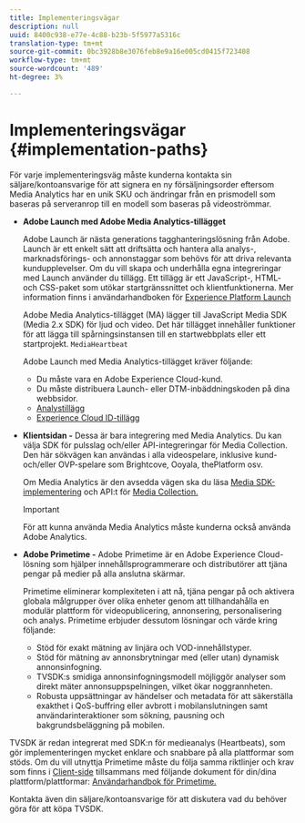 ```yaml
---
title: Implementeringsvägar
description: null
uuid: 8400c938-e77e-4c88-b23b-5f5977a5316c
translation-type: tm+mt
source-git-commit: 0bc3928b8e3076feb8e9a16e005cd0415f723408
workflow-type: tm+mt
source-wordcount: '489'
ht-degree: 3%

---
```



# Implementeringsvägar {#implementation-paths}

För varje implementeringsväg måste kunderna kontakta sin säljare/kontoansvarige för att signera en ny försäljningsorder eftersom Media Analytics har en unik SKU och ändringar från en prismodell som baseras på serveranrop till en modell som baseras på videoströmmar.

* **Adobe Launch med Adobe Media Analytics-tillägget**

   Adobe Launch är nästa generations tagghanteringslösning från Adobe. Launch är ett enkelt sätt att driftsätta och hantera alla analys-, marknadsförings- och annonstaggar som behövs för att driva relevanta kundupplevelser. Om du vill skapa och underhålla egna integreringar med Launch använder du tillägg. Ett tillägg är ett JavaScript-, HTML- och CSS-paket som utökar startgränssnittet och klientfunktionerna. Mer information finns i användarhandboken för [Experience Platform Launch](https://docs.adobe.com/content/help/en/launch/using/overview.html)

   Adobe Media Analytics-tillägget (MA) lägger till JavaScript Media SDK (Media 2.x SDK) för ljud och video. Det här tillägget innehåller funktioner för att lägga till spårningsinstansen till en startwebbplats eller ett startprojekt. `MediaHeartbeat`

   Adobe Launch med Media Analytics-tillägget kräver följande:
   * Du måste vara en Adobe Experience Cloud-kund.
   * Du måste distribuera Launch- eller DTM-inbäddningskoden på dina webbsidor.
   * [Analystillägg](https://docs.adobe.com/content/help/en/launch/using/extensions-ref/adobe-extension/analytics-extension/overview.html)
   * [Experience Cloud ID-tillägg](https://docs.adobe.com/content/help/en/launch/using/extensions-ref/adobe-extension/id-service-extension/overview.html)


* **Klientsidan -** Dessa är bara integrering med Media Analytics. Du kan välja SDK för pulsslag och/eller API-integreringar för Media Collection. Den här sökvägen kan användas i alla videospelare, inklusive kund- och/eller OVP-spelare som Brightcove, Ooyala, thePlatform osv.

   Om Media Analytics är den avsedda vägen ska du läsa [Media SDK-implementering](/help/sdk-implement/setup/setup-overview.md) och API:t för [Media Collection.](/help/media-collection-api/mc-api-overview.md)

   >[!IMPORTANT]
   >
   >För att kunna använda Media Analytics måste kunderna också använda Adobe Analytics.

* **Adobe Primetime -** Adobe Primetime är en Adobe Experience Cloud-lösning som hjälper innehållsprogrammerare och distributörer att tjäna pengar på medier på alla anslutna skärmar.

   Primetime eliminerar komplexiteten i att nå, tjäna pengar på och aktivera globala målgrupper över olika enheter genom att tillhandahålla en modulär plattform för videopublicering, annonsering, personalisering och analys. Primetime erbjuder dessutom lösningar och värde kring följande:

   * Stöd för exakt mätning av linjära och VOD-innehållstyper.
   * Stöd för mätning av annonsbrytningar med (eller utan) dynamisk annonsinfogning.
   * TVSDK:s smidiga annonsinfogningsmodell möjliggör analyser som direkt mäter annonsuppspelningen, vilket ökar noggrannheten.
   * Robusta uppsättningar av händelser och metadata för att säkerställa exakthet i QoS-buffring eller avbrott i mobilanslutningen samt användarinteraktioner som sökning, pausning och bakgrundsbeläggning på mobilen.
<!--
   * Integrated support for Nielsen DTVR (linear) with ID3 metadata and DCR with CMS metadata.
-->

TVSDK är redan integrerat med SDK:n för medieanalys (Heartbeats), som gör implementeringen mycket enklare och snabbare på alla plattformar som stöds. <!--Primetime also supports the partnership with Nielsen.--> Om du vill utnyttja Primetime måste du följa samma riktlinjer och krav som finns i [Client-side](/help/intro-to-ava/implementation-paths/client-side-path.md) tillsammans med följande dokument för din/dina plattform/plattformar: [Användarhandbok för Primetime.](https://helpx.adobe.com/se/primetime/user-guide.html)

Kontakta även din säljare/kontoansvarige för att diskutera vad du behöver göra för att köpa TVSDK.
